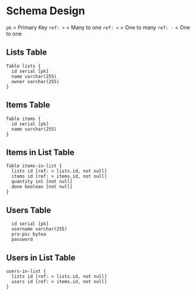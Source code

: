 # Schema Design

`pk` = Primary Key
`ref: >` = Many to one
`ref: <` = One to many
`ref: -` = One to one

## Lists Table

```
Table lists {
  id serial [pk]
  name varchar(255)
  owner varchar(255)
}
```

## Items Table

```
Table items {
  id serial [pk]
  name varchar(255)
}
```

## Items in List Table

```
Table items-in-list {
  lists id [ref: > lists.id, not null]
  items id [ref: > items.id, not null]
  quantity int [not null]
  done boolean [not null]
}
```

## Users Table 

```
  id serial [pk]
  username varchar(255)
  pro-pic bytea
  password 
```

## Users in List Table

```
users-in-list {
  lists id [ref: > lists.id, not null]
  users id [ref: > items.id, not null]
}
```